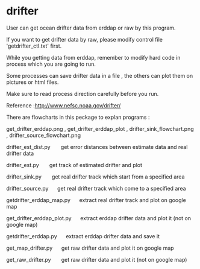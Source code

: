 drifter
=========
User can get ocean drifter data from erddap or raw by this program. 

If you want to get drifter data by raw, please modify control file 'getdrifter_ctl.txt' first. 

While you getting data from erddap, remember to modify hard code in process which you are going to run.

Some processes can save drifter data in a file , the others can plot them on pictures or html files.

Make sure to read process direction carefully before you run.

Reference :http://www.nefsc.noaa.gov/drifter/

There are flowcharts in this peckage to explan programs :

get_drifter_erddap.png    , get_drifter_erddap_plot ,  drifter_sink_flowchart.png  ,   drifter_source_flowchart.png






drifter_est_dist.py &nbsp;&nbsp;&nbsp;&nbsp;&nbsp; get error distances between estimate data and real drifter data

drifter_est.py &nbsp;&nbsp;&nbsp;&nbsp;&nbsp; get track of estimated drifter and plot

drifter_sink.py &nbsp;&nbsp;&nbsp;&nbsp;&nbsp; get real drifter track which start from a specified area

drifter_source.py&nbsp;&nbsp;&nbsp;&nbsp;&nbsp;  get real drifter track which come to a specified area

getdrifter_erddap_map.py&nbsp;&nbsp;&nbsp;&nbsp;&nbsp;  extract real drifter track and plot on google map

get_drifter_erddap_plot.py&nbsp;&nbsp;&nbsp;&nbsp;&nbsp;  extract erddap drifter data and plot it (not on google map)

getdrifter_erddap.py&nbsp;&nbsp;&nbsp;&nbsp;&nbsp;  extract erddap drifter data and save it

get_map_drifter.py&nbsp;&nbsp;&nbsp;&nbsp;&nbsp;  get raw drifter data and plot it on google map

get_raw_drifter.py &nbsp;&nbsp;&nbsp;&nbsp;&nbsp; get raw drifter data and plot it (not on google map)
